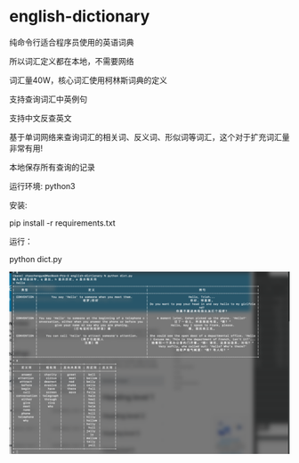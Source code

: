 # english-dictionary

纯命令行适合程序员使用的英语词典

所以词汇定义都在本地，不需要网络

词汇量40W，核心词汇使用柯林斯词典的定义

支持查询词汇中英例句

支持中文反查英文

基于单词网络来查询词汇的相关词、反义词、形似词等词汇，这个对于扩充词汇量非常有用!

本地保存所有查询的记录 

运行环境: python3

安装:

pip install -r requirements.txt  

运行：

python dict.py


![Screen Shot](/screenshot.png)
